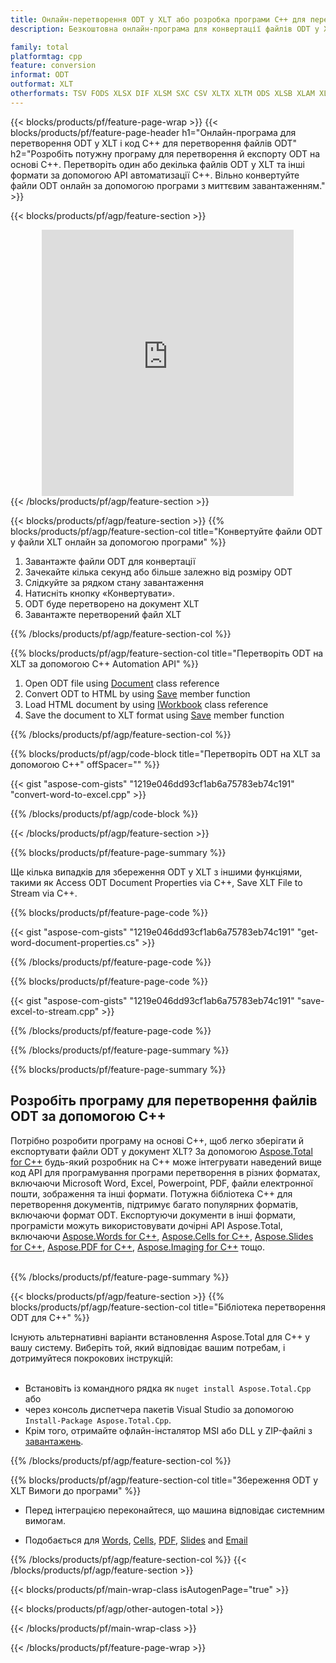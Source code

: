 ```yaml
---
title: Онлайн-перетворення ODT у XLT або розробка програми C++ для перетворення файлів ODT
description: Безкоштовна онлайн-програма для конвертації файлів ODT у XLT. Код бібліотеки перетворення C++ для документів ODT.  

family: total
platformtag: cpp
feature: conversion
informat: ODT
outformat: XLT
otherformats: TSV FODS XLSX DIF XLSM SXC CSV XLTX XLTM ODS XLSB XLAM XLS EXCEL
---
```

{{< blocks/products/pf/feature-page-wrap >}}
{{< blocks/products/pf/feature-page-header h1="Онлайн-програма для перетворення ODT у XLT і код C++ для перетворення файлів ODT" h2="Розробіть потужну програму для перетворення й експорту ODT на основі C++. Перетворіть один або декілька файлів ODT у XLT та інші формати за допомогою API автоматизації C++. Вільно конвертуйте файли ODT онлайн за допомогою програми з миттєвим завантаженням." >}}


{{< blocks/products/pf/agp/feature-section >}}

<div class="container-fluid agp-content bg-white aboutfile box-1 vh100 section nopbtm">
<div class=container>
<div class=row>
<div class="demobox tc col-md-12 padding-0" align="center">

<iframe title="Безкоштовний онлайн-додаток для перетворення ODT на XLT" style="border: none; height: 426px;" scrolling="no" src="https://total-conversion-app-65z5r2lp.k8s.dynabic.com/?to=xlt&from=odt" id="child-iframe" width="80%"></iframe>

</div></div>
</div></div>
{{< /blocks/products/pf/agp/feature-section >}}


{{< blocks/products/pf/agp/feature-section >}}
{{% blocks/products/pf/agp/feature-section-col title="Конвертуйте файли ODT у файли XLT онлайн за допомогою програми" %}}

1. Завантажте файли ODT для конвертації
1. Зачекайте кілька секунд або більше залежно від розміру ODT
1. Слідкуйте за рядком стану завантаження
1. Натисніть кнопку «Конвертувати».
1. ODT буде перетворено на документ XLT
1. Завантажте перетворений файл XLT

{{% /blocks/products/pf/agp/feature-section-col %}}

{{% blocks/products/pf/agp/feature-section-col title="Перетворіть ODT на XLT за допомогою C++ Automation API" %}}


1. Open ODT file using [Document](https://reference.aspose.com/words/cpp/class/aspose.words.document) class reference
2. Convert ODT to HTML by using [Save](https://reference.aspose.com/words/cpp/class/aspose.words.document#save_string_saveformat) member function
3. Load HTML document by using [IWorkbook](https://reference.aspose.com/cells/cpp/class/aspose.cells.i_workbook) class reference
4. Save the document to XLT format using [Save](https://reference.aspose.com/cells/cpp/class/aspose.cells.i_workbook#a5dc7de23f7ceba76a05dc1d49f51502e) member function



{{% /blocks/products/pf/agp/feature-section-col %}}

{{% blocks/products/pf/agp/code-block title="Перетворіть ODT на XLT за допомогою C++" offSpacer="" %}}

{{< gist "aspose-com-gists" "1219e046dd93cf1ab6a75783eb74c191" "convert-word-to-excel.cpp" >}}

{{% /blocks/products/pf/agp/code-block %}}

{{< /blocks/products/pf/agp/feature-section >}}

{{% blocks/products/pf/feature-page-summary %}}

Ще кілька випадків для збереження ODT у XLT з іншими функціями, такими як Access ODT Document Properties via C++, Save XLT File to Stream via C++.

{{% blocks/products/pf/feature-page-code %}}
{{< gist "aspose-com-gists" "1219e046dd93cf1ab6a75783eb74c191" "get-word-document-properties.cs" >}}
{{% /blocks/products/pf/feature-page-code  %}}
{{% blocks/products/pf/feature-page-code %}}
{{< gist "aspose-com-gists" "1219e046dd93cf1ab6a75783eb74c191" "save-excel-to-stream.cpp" >}}
{{% /blocks/products/pf/feature-page-code  %}}


{{% /blocks/products/pf/feature-page-summary %}}

{{% blocks/products/pf/feature-page-summary %}}

<h2>Розробіть програму для перетворення файлів ODT за допомогою C++</h2>

Потрібно розробити програму на основі C++, щоб легко зберігати й експортувати файли ODT у документ XLT?  За допомогою [Aspose.Total for C++](https://products.aspose.com/total/uk/cpp/) будь-який розробник на C++ може інтегрувати наведений вище код API для програмування програми перетворення в різних форматах, включаючи Microsoft Word, Excel, Powerpoint, PDF, файли електронної пошти, зображення та інші формати.  Потужна бібліотека C++ для перетворення документів, підтримує багато популярних форматів, включаючи формат ODT.  Експортуючи документи в інші формати, програмісти можуть використовувати дочірні API Aspose.Total, включаючи [Aspose.Words for C++](https://products.aspose.com/words/uk/cpp/), [Aspose.Cells for C++](https://products.aspose.com/cells/uk/cpp/), [Aspose.Slides for C++](https://products.aspose.com/slides/uk/cpp/), [Aspose.PDF for C++](https://products.aspose.com/pdf/uk/cpp/), [Aspose.Imaging for C++](https://products.aspose.com/imaging/uk/cpp/) тощо.<br /><br />

{{% /blocks/products/pf/feature-page-summary %}}

{{< blocks/products/pf/agp/feature-section >}}
{{% blocks/products/pf/agp/feature-section-col title="Бібліотека перетворення ODT для C++" %}}

Існують альтернативні варіанти встановлення Aspose.Total для C++ у вашу систему.  Виберіть той, який відповідає вашим потребам, і дотримуйтеся покрокових інструкцій:<br /><br />

- Встановіть із командного рядка як ```nuget install Aspose.Total.Cpp``` або  
- через консоль диспетчера пакетів Visual Studio за допомогою ```Install-Package Aspose.Total.Cpp```.
- Крім того, отримайте офлайн-інсталятор MSI або DLL у ZIP-файлі з [завантажень](https://releases.aspose.com/total/cpp).


{{% /blocks/products/pf/agp/feature-section-col %}}

{{% blocks/products/pf/agp/feature-section-col title="Збереження ODT у XLT Вимоги до програми" %}}

- Перед інтеграцією переконайтеся, що машина відповідає системним вимогам.

- Подобається для [Words](https://docs.aspose.com/words/cpp/system-requirements/), [Cells](https://docs.aspose.com/cells/cpp/system-requirements/), [PDF](https://docs.aspose.com/pdf/cpp/system-requirements/), [Slides](https://docs.aspose.com/slides/cpp/system-requirements/) and [Email](https://docs.aspose.com/email/cpp/system-requirements/)

{{% /blocks/products/pf/agp/feature-section-col %}}
{{< /blocks/products/pf/agp/feature-section >}}

{{< blocks/products/pf/main-wrap-class isAutogenPage="true" >}}

{{< blocks/products/pf/agp/other-autogen-total >}}

{{< /blocks/products/pf/main-wrap-class >}}

{{< /blocks/products/pf/feature-page-wrap >}}